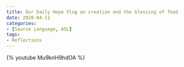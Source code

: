 ```yaml
---
title: Our Daily Hope Vlog on creation and the blessing of food
date: 2020-04-11
categories:
- [Source Language, ASL]
tags:
- Reflections
---
```

{% youtube Mu9knH9hdOA %}

